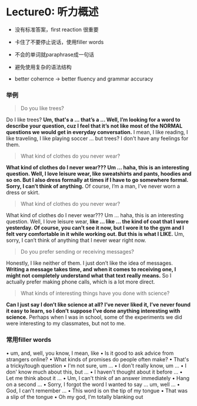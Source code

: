# Lecture0: 听力概述

- 没有标准答案，first reaction 很重要

- 卡住了不要停止说话，使用filler words
- 不会的单词就paraphrase成一句话
- 避免使用复杂的语法结构
- better cohernce -> better fluency and grammar accuracy

### 举例

> Do you like trees?

Do I like trees? **Um, that's a ... that’s a ... Well, I’m looking for a word to describe your question, cuz I feel that it’s not like most of the NORMAL questions we would get in everyday conversation.** I mean, I like reading, I like traveling, I like playing soccer ... but trees? I don't have any feelings for them.



> What kind of clothes do you never wear?

**What kind of clothes do I never wear??? Um ... haha, this is an interesting question. Well, I love leisure wear, like sweatshirts and pants, hoodies and so on. But I also dress formally at times if I have to go somewhere formal. Sorry, I can’t think of anything.** Of course, I’m a man, I’ve never worn a dress or skirt.



> What kind of clothes do you never wear?

What kind of clothes do I never wear??? Um ... haha, this is an interesting question. Well, I love leisure wear, **like ... like ... the kind of coat that I wore yesterday. Of course, you can’t see it now, but I wore it to the gym and I felt very comfortable in it while working out. But this is what I LIKE.** Um, sorry, I can’t think of anything that I never wear right now.



> Do you prefer sending or receiving messages?

Honestly, I like neither of them. I just don’t like the
idea of messages. **Writing a message takes time, and**
**when it comes to receiving one, I might not**
**completely understand what that text really means.**
So I actually prefer making phone calls, which is a
lot more direct.



> What kinds of interesting things have you done
> with science?

**Can I just say I don’t like science at all? I’ve never**
**liked it, I’ve never found it easy to learn, so I don’t**
**suppose I’ve done anything interesting with science.** Perhaps when I was in school, some of the experiments we did were interesting to my classmates, but not to me.



### 常用filler words

• um, and, well, you know, I mean, like
• Is it good to ask advice from strangers online?
• What kinds of promises do people often make?
• That's a tricky/tough question
• I'm not sure, um ...
• I don't really know, um ...
• I don' know much about this, but ...
• I haven't thought about it before ...
• Let me think about it ...
• Um, I can't think of an answer immediately
• Hang on a second ...
• Sorry, I forgot the word I wanted to say ... um, well ...
• God, I can't remember ...
• This word is on the tip of my tongue
• That was a slip of the tongue
• Oh my god, I'm totally blanking out

